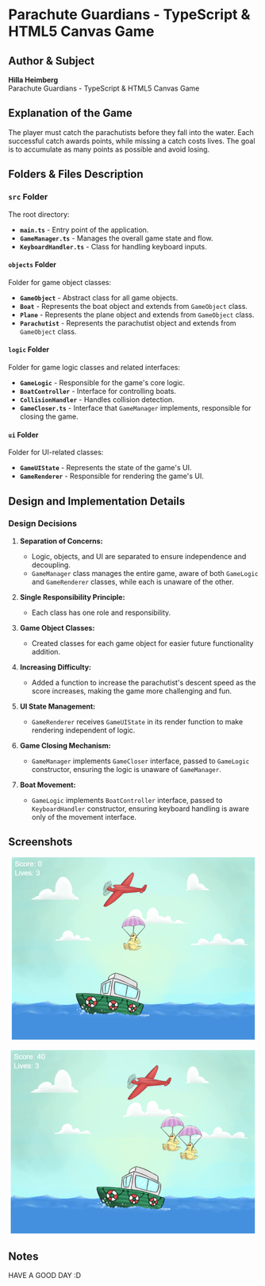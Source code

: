 # Parachute Guardians - TypeScript & HTML5 Canvas Game

## Author & Subject

**Hilla Heimberg**  
Parachute Guardians - TypeScript & HTML5 Canvas Game

## Explanation of the Game

The player must catch the parachutists before they fall into the water. Each successful catch awards points, while missing a catch costs lives. The goal is to accumulate as many points as possible and avoid losing.

## Folders & Files Description

### `src` Folder

The root directory:

- **`main.ts`** - Entry point of the application.
- **`GameManager.ts`** - Manages the overall game state and flow.
- **`KeyboardHandler.ts`** - Class for handling keyboard inputs.

#### `objects` Folder

Folder for game object classes:

- **`GameObject`** - Abstract class for all game objects.
- **`Boat`** - Represents the boat object and extends from `GameObject` class.
- **`Plane`** - Represents the plane object and extends from `GameObject` class.
- **`Parachutist`** - Represents the parachutist object and extends from `GameObject` class.

#### `logic` Folder

Folder for game logic classes and related interfaces:

- **`GameLogic`** - Responsible for the game's core logic.
- **`BoatController`** - Interface for controlling boats.
- **`CollisionHandler`** - Handles collision detection.
- **`GameCloser.ts`** - Interface that `GameManager` implements, responsible for closing the game.

#### `ui` Folder

Folder for UI-related classes:

- **`GameUIState`** - Represents the state of the game's UI.
- **`GameRenderer`** - Responsible for rendering the game's UI.

## Design and Implementation Details

### Design Decisions

1. **Separation of Concerns:** 
    - Logic, objects, and UI are separated to ensure independence and decoupling.
    - `GameManager` class manages the entire game, aware of both `GameLogic` and `GameRenderer` classes, while each is unaware of the other.

2. **Single Responsibility Principle:**
    - Each class has one role and responsibility.

3. **Game Object Classes:**
    - Created classes for each game object for easier future functionality addition.

4. **Increasing Difficulty:**
    - Added a function to increase the parachutist's descent speed as the score increases, making the game more challenging and fun.

5. **UI State Management:**
    - `GameRenderer` receives `GameUIState` in its render function to make rendering independent of logic.

6. **Game Closing Mechanism:**
    - `GameManager` implements `GameCloser` interface, passed to `GameLogic` constructor, ensuring the logic is unaware of `GameManager`.

7. **Boat Movement:**
    - `GameLogic` implements `BoatController` interface, passed to `KeyboardHandler` constructor, ensuring keyboard handling is aware only of the movement interface.

## Screenshots

![Screenshot 1](/Screenshot1.png)

![Screenshot 2](/Screenshot2.png)

## Notes

HAVE A GOOD DAY :D

